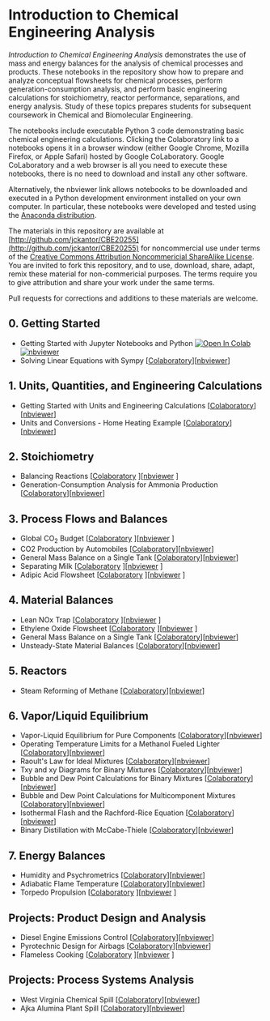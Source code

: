 # Introduction to Chemical Engineering Analysis

_Introduction to Chemical Engineering Analysis_ demonstrates the use of mass and energy balances for the analysis of chemical processes and products. These notebooks in the repository show how to prepare and analyze conceptual flowsheets for chemical processes, perform generation-consumption analysis, and perform basic engineering calculations for stoichiometry, reactor performance, separations, and energy analysis. Study of these topics prepares students for subsequent coursework in Chemical and Biomolecular Engineering.

The notebooks include executable Python 3 code demonstrating basic chemical engineering calculations. Clicking the Colaboratory link to a notebooks opens it in a browser window (either Google Chrome, Mozilla Firefox, or Apple Safari) hosted by Google CoLaboratory. Google CoLaboratory and a web browser is all you need to execute these notebooks, there is no need to download and install any other software. 

Alternatively, the nbviewer link allows notebooks to be downloaded and executed in a Python development environment installed on your own computer. In particular, these notebooks were developed and tested using the [Anaconda distribution](https://www.anaconda.com/download/).

The materials in this repository are available at [http://github.com/jckantor/CBE20255](http://github.com/jckantor/CBE20255) for noncommercial use under terms of the [Creative Commons Attribution Noncommericial ShareAlike License](http://creativecommons.org/licenses/by-nc-sa/4.0/). You are invited to fork this repository, and to use, download, share, adapt, remix these material for non-commericial purposes. The terms require you to give attribution and share your work under the same terms. 

Pull requests for corrections and additions to these materials are welcome.

## 0. Getting Started

* Getting Started with Jupyter Notebooks and Python [![Open In Colab](https://colab.research.google.com/assets/colab-badge.svg)](https://colab.research.google.com/github/jckantor/CBE20255/blob/master/notebooks/Getting_Started_with_Jupyter_Notebooks_and_Python.ipynb) [![nbviewer](https://github.com/jupyter/design/blob/master/logos/Badges/nbviewer_badge.svg)](https://nbviewer.jupyter.org/github/jckantor/CBE20255/blob/master/notebooks/Getting_Started_with_Jupyter_Notebooks_and_Python.ipynb)
* Solving Linear Equations with Sympy [[Colaboratory](https://colab.research.google.com/github/jckantor/CBE20255/blob/master/notebooks/Solving_Linear_Equations_with_Sympy.ipynb)][[nbviewer](https://nbviewer.jupyter.org/github/jckantor/CBE20255/blob/master/notebooks/Solving_Linear_Equations_with_Sympy.ipynb)]

## 1. Units, Quantities, and Engineering Calculations

* Getting Started with Units and Engineering Calculations [[Colaboratory](https://colab.research.google.com/github/jckantor/CBE20255/blob/master/notebooks/Units_and_Engineering_Calculations.ipynb)][[nbviewer](https://nbviewer.jupyter.org/github/jckantor/CBE20255/blob/master/notebooks/Units_and_Engineering_Calculations.ipynb)]
* Units and Conversions - Home Heating Example [[Colaboratory](https://colab.research.google.com/github/jckantor/CBE20255/blob/master/notebooks/Units_and_Conversions_Home_Heating_Example.ipynb)][[nbviewer](https://nbviewer.jupyter.org/github/jckantor/CBE20255/blob/master/notebooks/Units_and_Conversions_Home_Heating_Example.ipynb)] 

## 2. Stoichiometry

* Balancing Reactions [[Colaboratory](https://colab.research.google.com/github/jckantor/CBE20255/blob/master/notebooks/Balancing%20Reactions.ipynb)
][[nbviewer](https://nbviewer.jupyter.org/github/jckantor/CBE20255/blob/master/notebooks/Balancing%20Reactions.ipynb)
]
* Generation-Consumption Analysis for Ammonia Production [[Colaboratory](https://colab.research.google.com/github/jckantor/CBE20255/blob/master/notebooks/Generation_Consumption_Analysis_for_Ammonia_Production.ipynb)][[nbviewer](https://nbviewer.jupyter.org/github/jckantor/CBE20255/blob/master/notebooks/Generation_Consumption_Analysis_for_Ammonia_Production.ipynb)]

## 3. Process Flows and Balances

* Global CO<sub>2</sub> Budget [[Colaboratory](https://colab.research.google.com/github/jckantor/CBE20255/blob/master/notebooks/Global%20CO2%20Budget.ipynb)
][[nbviewer](https://nbviewer.jupyter.org/github/jckantor/CBE20255/blob/master/notebooks/Global%20CO2%20Budget.ipynb)
]
* CO2 Production by Automobiles [[Colaboratory](https://colab.research.google.com/github/jckantor/CBE20255/blob/master/notebooks/CO2%20Production%20by%20Automobiles.ipynb)][[nbviewer](https://nbviewer.jupyter.org/github/jckantor/CBE20255/blob/master/notebooks/CO2%20Production%20by%20Automobiles.ipynb)]
* General Mass Balance on a Single Tank [[Colaboratory](https://colab.research.google.com/github/jckantor/CBE20255/blob/master/notebooks/General%20Mass%20Balance%20on%20a%20Single%20Tank.ipynb)][[nbviewer](https://nbviewer.jupyter.org/github/jckantor/CBE20255/blob/master/notebooks/General%20Mass%20Balance%20on%20a%20Single%20Tank.ipynb)]
* Separating Milk [[Colaboratory](https://colab.research.google.com/github/jckantor/CBE20255/blob/master/notebooks/Separating_Milk.ipynb)
][[nbviewer](https://nbviewer.jupyter.org/github/jckantor/CBE20255/blob/master/notebooks/Separating_Milk.ipynb)
]
* Adipic Acid Flowsheet [[Colaboratory](https://colab.research.google.com/github/jckantor/CBE20255/blob/master/notebooks/Adipic%20Acid%20Flowsheet.ipynb)
][[nbviewer](https://nbviewer.jupyter.org/github/jckantor/CBE20255/blob/master/notebooks/Adipic%20Acid%20Flowsheet.ipynb)
]

## 4. Material Balances

* Lean NOx Trap [[Colaboratory](https://colab.research.google.com/github/jckantor/CBE20255/blob/master/notebooks/Lean%20NOx%20Trap.ipynb)
][[nbviewer](https://nbviewer.jupyter.org/github/jckantor/CBE20255/blob/master/notebooks/Lean%20NOx%20Trap.ipynb)
]
* Ethylene Oxide Flowsheet [[Colaboratory](https://colab.research.google.com/github/jckantor/CBE20255/blob/master/notebooks/Ethylene%20Oxide%20Flowsheet.ipynb)
][[nbviewer](https://nbviewer.jupyter.org/github/jckantor/CBE20255/blob/master/notebooks/Ethylene%20Oxide%20Flowsheet.ipynb)
]
* General Mass Balance on a Single Tank [[Colaboratory](https://colab.research.google.com/github/jckantor/CBE20255/blob/master/notebooks/General%20Mass%20Balance%20on%20a%20Single%20Tank.ipynb)][[nbviewer](https://nbviewer.jupyter.org/github/jckantor/CBE20255/blob/master/notebooks/General%20Mass%20Balance%20on%20a%20Single%20Tank.ipynb)]
* Unsteady-State Material Balances [[Colaboratory](https://colab.research.google.com/github/jckantor/CBE20255/blob/master/notebooks/Unsteady-State%20Material%20Balances.ipynb)][[nbviewer](https://nbviewer.jupyter.org/github/jckantor/CBE20255/blob/master/notebooks/Unsteady-State%20Material%20Balances.ipynb)]

## 5. Reactors

* Steam Reforming of Methane [[Colaboratory](https://colab.research.google.com/github/jckantor/CBE20255/blob/master/notebooks/Steam%20Reforming%20of%20Methane.ipynb)][[nbviewer](https://nbviewer.jupyter.org/github/jckantor/CBE20255/blob/master/notebooks/Steam%20Reforming%20of%20Methane.ipynb)]

## 6. Vapor/Liquid Equilibrium

* Vapor-Liquid Equilibrium for Pure Components [[Colaboratory](https://colab.research.google.com/github/jckantor/CBE20255/blob/master/notebooks/Vapor-Liquid%20Equilibrium%20for%20a%20Pure%20Component.ipynb)][[nbviewer](https://nbviewer.jupyter.org/github/jckantor/CBE20255/blob/master/notebooks/Vapor-Liquid%20Equilibrium%20for%20a%20Pure%20Component.ipynb)]
* Operating Temperature Limits for a Methanol Fueled Lighter [[Colaboratory](https://colab.research.google.com/github/jckantor/CBE20255/blob/master/notebooks/Operating%20Temperature%20Limits%20for%20a%20Methanol%20Fueled%20Lighter.ipynb)][[nbviewer](https://nbviewer.jupyter.org/github/jckantor/CBE20255/blob/master/notebooks/Operating%20Temperature%20Limits%20for%20a%20Methanol%20Fueled%20Lighter.ipynb)]
* Raoult's Law for Ideal Mixtures [[Colaboratory](https://colab.research.google.com/github/jckantor/CBE20255/blob/master/notebooks/Raoult's_Law_for_Ideal_Mixtures.ipynb)][[nbviewer](https://nbviewer.jupyter.org/github/jckantor/CBE20255/blob/master/notebooks/Raoult's_Law_for_Ideal_Mixtures.ipynb)]
* Txy and xy Diagrams for Binary Mixtures [[Colaboratory](https://colab.research.google.com/github/jckantor/CBE20255/blob/master/notebooks/Txy_and_xy_Diagrams_for_Binary_Mixtures.ipynb)][[nbviewer](https://colab.research.google.com/github/jckantor/CBE20255/blob/master/notebooks/Txy_and_xy_Diagrams_for_Binary_Mixtures.ipynb)]
* Bubble and Dew Point Calculations for Binary Mixtures [[Colaboratory](https://colab.research.google.com/github/jckantor/CBE20255/blob/master/notebooks/Bubble%20and%20Dew%20Point%20Calculations%20for%20Binary%20Mixtures.ipynb)][[nbviewer](https://nbviewer.jupyter.org/github/jckantor/CBE20255/blob/master/notebooks/Bubble%20and%20Dew%20Point%20Calculations%20for%20Binary%20Mixtures.ipynb)]
* Bubble and Dew Point Calculations for Multicomponent Mixtures [[Colaboratory](https://colab.research.google.com/github/jckantor/CBE20255/blob/master/notebooks/Bubble%20and%20Dew%20Point%20Calculations%20for%20Multicomponent%20Mixtures.ipynb)][[nbviewer](https://nbviewer.jupyter.org/github/jckantor/CBE20255/blob/master/notebooks/Bubble%20and%20Dew%20Point%20Calculations%20for%20Multicomponent%20Mixtures.ipynb)]
* Isothermal Flash and the Rachford-Rice Equation [[Colaboratory](https://colab.research.google.com/github/jckantor/CBE20255/blob/master/notebooks/Isothermal_Flash_and_the_Rachford-Rice_Equation.ipynb)][[nbviewer](https://nbviewer.jupyter.org/github/jckantor/CBE20255/blob/master/notebooks/Isothermal_Flash_and_the_Rachford-Rice_Equation.ipynb)]
* Binary Distillation with McCabe-Thiele [[Colaboratory](https://colab.research.google.com/github/jckantor/CBE20255/blob/master/notebooks/Binary%20Distillation%20with%20McCabe-Thiele.ipynb)][[nbviewer](https://nbviewer.jupyter.org/github/jckantor/CBE20255/blob/master/notebooks/Binary%20Distillation%20with%20McCabe-Thiele.ipynb)]

## 7. Energy Balances

* Humidity and Psychrometrics [[Colaboratory](https://colab.research.google.com/github/jckantor/CBE20255/blob/master/notebooks/Humidity%20and%20Psychrometrics.ipynb)][[nbviewer](https://nbviewer.jupyter.org/github/jckantor/CBE20255/blob/master/notebooks/Humidity%20and%20Psychrometrics.ipynb)]
* Adiabatic Flame Temperature [[Colaboratory](https://colab.research.google.com/github/jckantor/CBE20255/blob/master/notebooks/Adiabatic%20Flame%20Temperature.ipynb)][[nbviewer](https://nbviewer.jupyter.org/github/jckantor/CBE20255/blob/master/notebooks/Adiabatic%20Flame%20Temperature.ipynb)]
* Torpedo Propulsion [[Colaboratory](https://colab.research.google.com/github/jckantor/CBE20255/blob/master/notebooks/Torpedo%20Propulsion.ipynb)
][[nbviewer](https://nbviewer.jupyter.org/github/jckantor/CBE20255/blob/master/notebooks/Torpedo%20Propulsion.ipynb)
]

## Projects: Product Design and Analysis

* Diesel Engine Emissions Control [[Colaboratory](https://colab.research.google.com/github/jckantor/CBE20255/blob/master/notebooks/Diesel%20Engine%20Emissions%20Control.ipynb)][[nbviewer](https://nbviewer.jupyter.org/github/jckantor/CBE20255/blob/master/notebooks/Diesel%20Engine%20Emissions%20Control.ipynb)]
* Pyrotechnic Design for Airbags [[Colaboratory](https://colab.research.google.com/github/jckantor/CBE20255/blob/master/notebooks/Pyrotechnic%20Design%20for%20Airbags.ipynb)][[nbviewer](https://nbviewer.jupyter.org/github/jckantor/CBE20255/blob/master/notebooks/Pyrotechnic%20Design%20for%20Airbags.ipynb)]
* Flameless Cooking [[Colaboratory](https://colab.research.google.com/github/jckantor/CBE20255/blob/master/notebooks/Flameless%20Cooking.ipynb)
][[nbviewer](https://nbviewer.jupyter.org/github/jckantor/CBE20255/blob/master/notebooks/Flameless%20Cooking.ipynb)
]

## Projects: Process Systems Analysis

* West Virginia Chemical Spill [[Colaboratory](https://colab.research.google.com/github/jckantor/CBE20255/blob/master/notebooks/West%20Virginia%20Chemical%20Spill.ipynb)][[nbviewer](https://nbviewer.jupyter.org/github/jckantor/CBE20255/blob/master/notebooks/West%20Virginia%20Chemical%20Spill.ipynb)]
* Ajka Alumina Plant Spill [[Colaboratory](https://colab.research.google.com/github/jckantor/CBE20255/blob/master/notebooks/Ajka%20Alumina%20Plant%20Spill.ipynb)][[nbviewer](https://nbviewer.jupyter.org/github/jckantor/CBE20255/blob/master/notebooks/Ajka%20Alumina%20Plant%20Spill.ipynb)]
